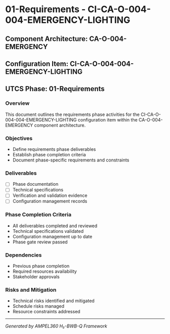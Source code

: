 # 01-Requirements - CI-CA-O-004-004-EMERGENCY-LIGHTING

## Component Architecture: CA-O-004-EMERGENCY
## Configuration Item: CI-CA-O-004-004-EMERGENCY-LIGHTING
## UTCS Phase: 01-Requirements

### Overview
This document outlines the requirements phase activities for the CI-CA-O-004-004-EMERGENCY-LIGHTING configuration item within the CA-O-004-EMERGENCY component architecture.

### Objectives
- Define requirements phase deliverables
- Establish phase completion criteria
- Document phase-specific requirements and constraints

### Deliverables
- [ ] Phase documentation
- [ ] Technical specifications
- [ ] Verification and validation evidence
- [ ] Configuration management records

### Phase Completion Criteria
- All deliverables completed and reviewed
- Technical specifications validated
- Configuration management up to date
- Phase gate review passed

### Dependencies
- Previous phase completion
- Required resources availability
- Stakeholder approvals

### Risks and Mitigation
- Technical risks identified and mitigated
- Schedule risks managed
- Resource constraints addressed

---
*Generated by AMPEL360 H₂-BWB-Q Framework*
